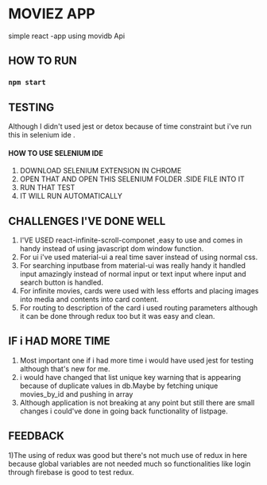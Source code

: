 # MOVIEZ APP

simple react -app using movidb Api

## HOW TO RUN

### `npm start`

##  TESTING 
Although I didn't used jest or detox because of time constraint but i've run this in selenium ide .

#### HOW TO USE SELENIUM IDE
1) DOWNLOAD SELENIUM EXTENSION IN CHROME  
2) OPEN THAT AND OPEN THIS SELENIUM FOLDER .SIDE FILE INTO IT
3) RUN THAT TEST
4) IT WILL RUN AUTOMATICALLY

## CHALLENGES I'VE DONE WELL
1) I'VE USED react-infinite-scroll-componet ,easy to use and comes in handy instead of using javascript dom window function.
2) For ui i've used material-ui a real time saver instead of using normal css.
3) For searching inputbase from material-ui was really handy it handled input amazingly instead of normal input or text input where input and search button is handled.
4) For infinite movies, cards were used with less efforts and placing images into media and contents into card content.
5) For routing to description of the card i used routing parameters although it can be done through redux too but it was easy and clean.


## IF i HAD MORE TIME
1) Most important one if i had more time i would have used jest for testing although that's new for me.
2) i would have changed that list unique key warning that is appearing because of duplicate values in db.Maybe by fetching unique movies_by_id and pushing in array
3) Although application is not breaking at any point but still there are small changes i could've done in going back functionality of listpage.

## FEEDBACK
1)The using of redux was good but there's not much use of redux in here because global variables are not needed much so functionalities like login through firebase is good to     test redux.


